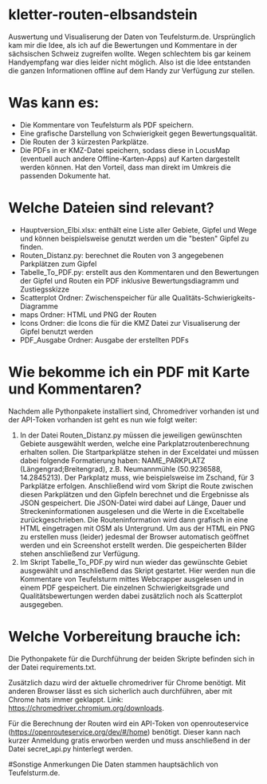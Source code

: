 # kletter-routen-elbsandstein
Auswertung und Visualiserung der Daten von Teufelsturm.de. Ursprünglich kam mir die Idee, als ich auf die Bewertungen und Kommentare in der sächsischen Schweiz zugreifen wollte. Wegen schlechtem bis gar keinem Handyempfang war dies leider nicht möglich. Also ist die Idee entstanden die ganzen Informationen offline auf dem Handy zur Verfügung zur stellen.

# Was kann es:
- Die Kommentare von Teufelsturm als PDF speichern.
- Eine grafische Darstellung von Schwierigkeit gegen Bewertungsqualität.
- Die Routen der 3 kürzesten Parkplätze.
- Die PDFs in er KMZ-Datei speichern, sodass diese in LocusMap (eventuell auch andere Offline-Karten-Apps) auf Karten dargestellt werden können. Hat den Vorteil, dass man direkt im Umkreis die passenden Dokumente hat.

# Welche Dateien sind relevant?
- Hauptversion_Elbi.xlsx: enthält eine Liste aller Gebiete, Gipfel und Wege und können beispielsweise genutzt werden um die "besten" Gipfel zu finden.
- Routen_Distanz.py: berechnet die Routen von 3 angegebenen Parkplätzen zum Gipfel
- Tabelle_To_PDF.py: erstellt aus den Kommentaren und den Bewertungen der Gipfel und Routen ein PDF inklusive Bewertungsdiagramm und Zustiegsskizze
- Scatterplot Ordner: Zwischenspeicher für alle Qualitäts-Schwierigkeits-Diagramme
- maps Ordner: HTML und PNG der Routen
- Icons Ordner: die Icons die für die KMZ Datei zur Visualiserung der Gipfel benutzt werden
- PDF_Ausgabe Ordner: Ausgabe der erstellten PDFs

# Wie bekomme ich ein PDF mit Karte und Kommentaren?
Nachdem alle Pythonpakete installiert sind, Chromedriver vorhanden ist und der API-Token vorhanden ist geht es nun wie folgt weiter:
 
1. In der Datei Routen_Distanz.py müssen die jeweiligen gewünschten Gebiete ausgewählt werden, welche eine Parkplatzroutenberechnung erhalten sollen. Die Startparkplätze stehen in der Exceldatei und müssen dabei folgende Formatierung haben: NAME_PARKPLATZ (Längengrad;Breitengrad), z.B. Neumannmühle (50.9236588, 14.2845213). Der Parkplatz muss, wie beispielsweise im Zschand, für 3 Parkplätze erfolgen. Anschließend wird vom Skript die Route zwischen diesen Parkplätzen und den Gipfeln berechnet und die Ergebnisse als JSON gespeichert. Die JSON-Datei wird dabei auf Länge, Dauer und Streckeninformationen ausgelesen und die Werte in die Exceltabelle zurückgeschrieben. Die Routeninformation wird dann grafisch in eine HTML eingetragen mit OSM als Untergrund. Um aus der HTML ein PNG zu erstellen muss (leider) jedesmal der Browser automatisch geöffnet werden und ein Screenshot erstellt werden. Die gespeicherten Bilder stehen anschließend zur Verfügung.
2. Im Skript Tabelle_To_PDF.py wird nun wieder das gewünschte Gebiet ausgewählt und anschließend das Skript gestartet. Hier werden nun die Kommentare von Teufelsturm mittes Webcrapper ausgelesen und in einem PDF gespeichert. Die einzelnen Schwierigkeitsgrade und Qualitätsbewertungen werden dabei zusätzlich noch als Scatterplot ausgegeben. 

# Welche Vorbereitung brauche ich:
Die Pythonpakete für die Durchführung der beiden Skripte befinden sich in der Datei requirements.txt. 

Zusätzlich dazu wird der aktuelle chromedriver für Chrome benötigt. Mit anderen Browser lässt es sich sicherlich auch durchführen, aber mit Chrome hats immer geklappt. Link: https://chromedriver.chromium.org/downloads.

Für die Berechnung der Routen wird ein API-Token von openrouteservice (https://openrouteservice.org/dev/#/home) benötigt. Dieser kann nach kurzer Anmeldung gratis erworben werden und muss anschließend in der Datei secret_api.py hinterlegt werden.



#Sonstige Anmerkungen
Die Daten stammen hauptsächlich von Teufelsturm.de. 
